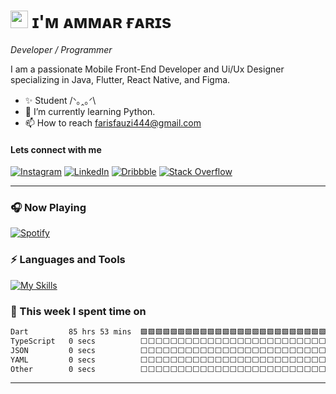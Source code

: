 
# <img src="https://media3.giphy.com/media/v1.Y2lkPTc5MGI3NjExejBrY2dhZTh3cXFyNHpmeHJtd3F1aGZvaHIzeTlodW5ianpjY3phMSZlcD12MV9pbnRlcm5hbF9naWZfYnlfaWQmY3Q9cw/hvRJCLFzcasrR4ia7z/giphy.webp" width="28"/> ɪ'ᴍ ᴀᴍᴍᴀʀ ғᴀʀɪs
*Developer / Programmer*
<br /> 

<p align="left">I am a passionate Mobile Front-End Developer and Ui/Ux Designer specializing in Java, Flutter, React Native, and Figma.</p>

- ✨ Student /ᐠ｡ꞈ｡ᐟ\
- 🌱 I’m currently learning Python.
- 📫 How to reach farisfauzi444@gmail.com

<h4 align="left">Lets connect with me</h4>

[![Instagram](https://img.shields.io/badge/Instagram-black?style=for-the-badge&logo=Instagram&logoColor=%23E4405F)](https://www.instagram.com/onekebabplease._/?utm_source=ig_web_button_share_sheet)
[![LinkedIn](https://img.shields.io/badge/LinkedIn-black?style=for-the-badge&logo=LinkedIn&logoColor=%230077B5)](https://www.linkedin.com/in/ammar-faris-fauzi-339260295/)
[![Dribbble](https://img.shields.io/badge/Dribbble-black?style=for-the-badge&logo=Dribbble&logoColor=%23EA4C89)](https://dribbble.com/Shion12)
[![Stack Overflow](https://img.shields.io/badge/Stack%20Overflow-black?style=for-the-badge&logo=StackOverflow&logoColor=%23F58025)](https://stackoverflow.com/users/23469684/faris-fauzi)

---

<h3>🎧 Now Playing</h3>

[![Spotify](https://novatorem-muhammadammarfaris22.vercel.app/api/spotify?background_color=0d1117&show_offline&border_color=ffffff)](https://open.spotify.com/user/31zc2a4hozn3awzskii3xce6b5xq?si=96706891c1af4af4)

<h3>⚡ Languages and Tools</h3>

[![My Skills](https://skillicons.dev/icons?i=java,flutter,dart,vscode,figma,postman,stackoverflow,github,mint)](https://skillicons.dev)

<h3>📅 This week I spent time on</h3>

<!--START_SECTION:waka-->

```txt
Dart         85 hrs 53 mins  🟩🟩🟩🟩🟩🟩🟩🟩🟩🟩🟩🟩🟩🟩🟩🟩🟩🟩🟩🟩🟩🟩🟩🟩🟩   99.99 %
TypeScript   0 secs          ⬜⬜⬜⬜⬜⬜⬜⬜⬜⬜⬜⬜⬜⬜⬜⬜⬜⬜⬜⬜⬜⬜⬜⬜⬜   00.01 %
JSON         0 secs          ⬜⬜⬜⬜⬜⬜⬜⬜⬜⬜⬜⬜⬜⬜⬜⬜⬜⬜⬜⬜⬜⬜⬜⬜⬜   00.00 %
YAML         0 secs          ⬜⬜⬜⬜⬜⬜⬜⬜⬜⬜⬜⬜⬜⬜⬜⬜⬜⬜⬜⬜⬜⬜⬜⬜⬜   00.00 %
Other        0 secs          ⬜⬜⬜⬜⬜⬜⬜⬜⬜⬜⬜⬜⬜⬜⬜⬜⬜⬜⬜⬜⬜⬜⬜⬜⬜   00.00 %
```

<!--END_SECTION:waka-->

---


